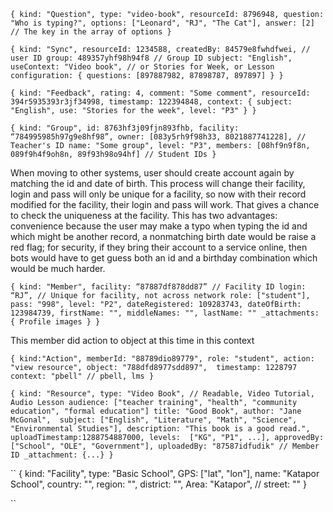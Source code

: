 
``
{
	kind: "Question",
	type: "video-book",
	resourceId: 8796948,
	question: "Who is typing?",
	options: ["Leonard", "RJ", "The Cat"],
	answer: [2] // The key in the array of options
}
``

``
{
	kind: "Sync",
	resourceId: 1234588,
	createdBy: 84579e8fwhdfwei, // user ID
	group: 489357yhf98h94f8 // Group ID
	subject: "English",
	useContext: "Video book", // or Stories for Week, or Lesson
	configuration: {
		questions: [897887982, 87898787, 897897]
	}
}
``

``
{
	kind: "Feedback",
	rating: 4,
	comment: "Some comment",
  resourceId: 394r5935393r3jf34998,
  timestamp: 122394848,
  context: {
  	subject: "English",
  	use: "Stories for the week",
  	level: "P3"
	}
}
``

``
{
	kind: "Group",
	id: 8763hf3j09fjn893fhb,
	facility: “784995985h97g9e8hf98”,
	owner: [083y5rh9f98h33, 8021887741228], // Teacher's ID
	name: "Some group",
	level: "P3",
	members: [08hf9n9f8n, 089f9h4f9oh8n, 89f93h98o94hf] // Student IDs
}
``

When moving to other systems, user should create account again by matching the id and date of birth. This process will change their facility, login and pass will only be unique for a facility, so now with their record modified for the facility, their login and pass will work. That gives a chance to check the uniqueness at the facility.  This has two advantages: convenience because the user may make a typo when typing the id and which might be another record, a nonmatching birth date would be raise a red flag; for security, if they bring their account to a service online, then bots would have to get guess both an id and a birthday combination which would be much harder. 

``
{
	kind: "Member",
	facility: “87887df878dd87” // Facility ID
	login: “RJ”, // Unique for facility, not across network
	role: ["student"],
	pass: "998",
	level: "P2",
	dateRegistered: 109283743,
	dateOfBirth: 123984739,
	firstName: "",
	middleNames: "",
	lastName: ""
	_attachments: { Profile images }
}
``


This member did action to object at this time in this context

``
{
	kind:"Action",
	memberId: "88789dio89779",
	role: "student",
	action: "view resource",
	object: "788dfd8977sdd897", 
	timestamp: 1228797
	context: "pbell" // pbell, lms
}
``

``
{
  kind: "Resource",
  type: "Video Book", // Readable, Video Tutorial, Audio Lesson
  audience: ["teacher training", "health", "community education", "formal education"]
  title: "Good Book",
  author: "Jane McGonal", 
  subject: ["English", "Literature", "Math", "Science", "Environmental Studies"],
  description: "This book is a good read.",
  uploadTimestamp:1288754887000,
  levels:  ["KG", "P1", ...],
  approvedBy: ["School", "OLE", "Government"],
  uploadedBy: "87587idfudik" // Member ID
  _attachment: {...}
}
``

``
{
	kind: "Facility",
	type: "Basic School",
	GPS: ["lat", "lon"],
	name: "Katapor School",
	country: "",
	region: "",
	district: "",
	Area: "Katapor", // 
	street: ""
}

``